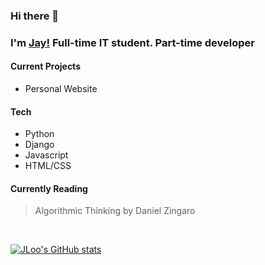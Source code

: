 ### Hi there 👋
### I'm [Jay!](https://www.github.com/jloo87) Full-time IT student. Part-time developer

#### Current Projects
- Personal Website

#### Tech
- Python
- Django
- Javascript
- HTML/CSS

#### Currently Reading
> Algorithmic Thinking by Daniel Zingaro
<br>

[![JLoo's GitHub stats](https://github-readme-stats.vercel.app/api?username=jloo87&show_icons=true&theme=dark&hide=stars,issues)](https://github.com/jloo/github-readme-stats)

<!--
**jloo87/jloo87** is a ✨ _special_ ✨ repository because its `README.md` (this file) appears on your GitHub profile.

Here are some ideas to get you started:

- 🔭 I’m currently working on ...
- 🌱 I’m currently learning ...
- 👯 I’m looking to collaborate on ...
- 🤔 I’m looking for help with ...
- 💬 Ask me about ...
- 📫 How to reach me: ...
- 😄 Pronouns: ...
- ⚡ Fun fact: ...
-->
